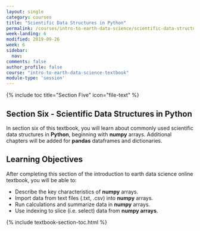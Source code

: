 ```yaml
---
layout: single
category: courses
title: "Scientific Data Structures in Python"
permalink: /courses/intro-to-earth-data-science/scientific-data-structures-python/
week-landing: 6
modified: 2019-09-26
week: 6
sidebar:
  nav:
comments: false
author_profile: false
course: "intro-to-earth-data-science-textbook"
module-type: 'session'
---
```

{% include toc title="Section Five" icon="file-text" %}

<div class="notice--info" markdown="1">

## <i class="fa fa-ship" aria-hidden="true"></i> Section Six - Scientific Data Structures in Python

In section six of this textbook, you will learn about commonly used scientific data structures in **Python**, beginning with **numpy** arrays. Additional chapters will be added for **pandas** dataframes and dictionaries. 


## <i class="fa fa-graduation-cap" aria-hidden="true"></i> Learning Objectives

After completing this section of the introduction to earth data science online textbook, you will be able to:

* Describe the key characteristics of **numpy** arrays.
* Import data from text files (.txt, .csv) into **numpy** arrays. 
* Run calculations and summarize data in **numpy** arrays.
* Use indexing to slice (i.e. select) data from **numpy arrays**.

</div>


{% include textbook-section-toc.html %}


